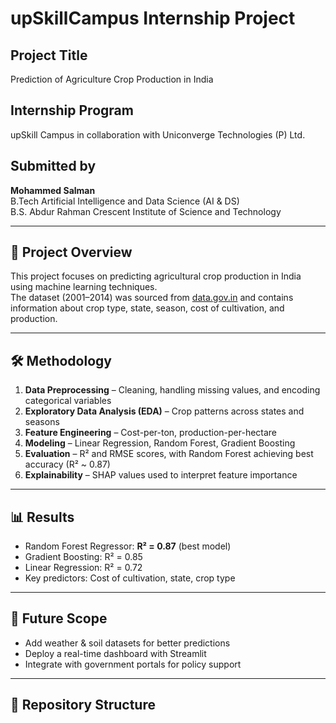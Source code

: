 # upSkillCampus Internship Project

## Project Title
Prediction of Agriculture Crop Production in India

## Internship Program
upSkill Campus in collaboration with Uniconverge Technologies (P) Ltd.  

## Submitted by
**Mohammed Salman**  
B.Tech Artificial Intelligence and Data Science (AI & DS)  
B.S. Abdur Rahman Crescent Institute of Science and Technology  

---

## 📌 Project Overview
This project focuses on predicting agricultural crop production in India using machine learning techniques.  
The dataset (2001–2014) was sourced from [data.gov.in](https://data.gov.in/) and contains information about crop type, state, season, cost of cultivation, and production.

---

## 🛠️ Methodology
1. **Data Preprocessing** – Cleaning, handling missing values, and encoding categorical variables  
2. **Exploratory Data Analysis (EDA)** – Crop patterns across states and seasons  
3. **Feature Engineering** – Cost-per-ton, production-per-hectare  
4. **Modeling** – Linear Regression, Random Forest, Gradient Boosting  
5. **Evaluation** – R² and RMSE scores, with Random Forest achieving best accuracy (R² ~ 0.87)  
6. **Explainability** – SHAP values used to interpret feature importance  

---

## 📊 Results
- Random Forest Regressor: **R² = 0.87** (best model)  
- Gradient Boosting: R² = 0.85  
- Linear Regression: R² = 0.72  
- Key predictors: Cost of cultivation, state, crop type  

---

## 🚀 Future Scope
- Add weather & soil datasets for better predictions  
- Deploy a real-time dashboard with Streamlit  
- Integrate with government portals for policy support  

---

## 📂 Repository Structure
